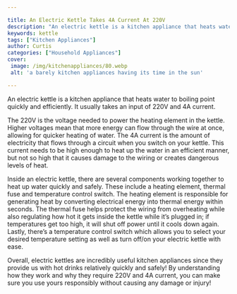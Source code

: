 ```yaml
---

title: An Electric Kettle Takes 4A Current At 220V
description: "An electric kettle is a kitchen appliance that heats water to boiling point quickly and efficiently. It usually takes an input of ...see more"
keywords: kettle
tags: ["Kitchen Appliances"]
author: Curtis
categories: ["Household Appliances"]
cover: 
 image: /img/kitchenappliances/80.webp
 alt: 'a barely kitchen appliances having its time in the sun'

---
```


An electric kettle is a kitchen appliance that heats water to boiling point quickly and efficiently. It usually takes an input of 220V and 4A current. 

The 220V is the voltage needed to power the heating element in the kettle. Higher voltages mean that more energy can flow through the wire at once, allowing for quicker heating of water. The 4A current is the amount of electricity that flows through a circuit when you switch on your kettle. This current needs to be high enough to heat up the water in an efficient manner, but not so high that it causes damage to the wiring or creates dangerous levels of heat.

Inside an electric kettle, there are several components working together to heat up water quickly and safely. These include a heating element, thermal fuse and temperature control switch. The heating element is responsible for generating heat by converting electrical energy into thermal energy within seconds. The thermal fuse helps protect the wiring from overheating while also regulating how hot it gets inside the kettle while it’s plugged in; if temperatures get too high, it will shut off power until it cools down again. Lastly, there’s a temperature control switch which allows you to select your desired temperature setting as well as turn off/on your electric kettle with ease. 

Overall, electric kettles are incredibly useful kitchen appliances since they provide us with hot drinks relatively quickly and safely! By understanding how they work and why they require 220V and 4A current, you can make sure you use yours responsibly without causing any damage or injury!
